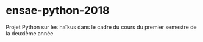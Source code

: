 # ensae-python-2018
Projet Python sur les haïkus dans le cadre du cours du premier semestre de la deuxième année
